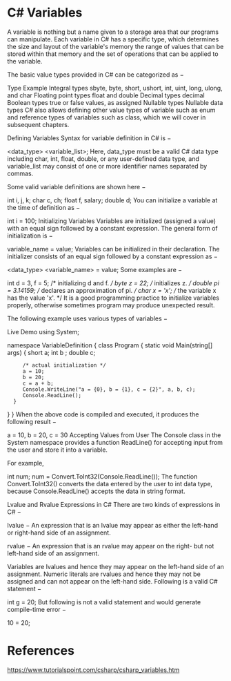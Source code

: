 # C# Variables

A variable is nothing but a name given to a storage area that our programs can manipulate. Each variable in C# has a specific type, which determines the size and layout of the variable's memory the range of values that can be stored within that memory and the set of operations that can be applied to the variable.

The basic value types provided in C# can be categorized as −

Type	Example
Integral types	sbyte, byte, short, ushort, int, uint, long, ulong, and char
Floating point types	float and double
Decimal types	decimal
Boolean types	true or false values, as assigned
Nullable types	Nullable data types
C# also allows defining other value types of variable such as enum and reference types of variables such as class, which we will cover in subsequent chapters.

Defining Variables
Syntax for variable definition in C# is −

<data_type> <variable_list>;
Here, data_type must be a valid C# data type including char, int, float, double, or any user-defined data type, and variable_list may consist of one or more identifier names separated by commas.

Some valid variable definitions are shown here −

int i, j, k;
char c, ch;
float f, salary;
double d;
You can initialize a variable at the time of definition as −

int i = 100;
Initializing Variables
Variables are initialized (assigned a value) with an equal sign followed by a constant expression. The general form of initialization is −

variable_name = value;
Variables can be initialized in their declaration. The initializer consists of an equal sign followed by a constant expression as −

<data_type> <variable_name> = value;
Some examples are −

int d = 3, f = 5;    /* initializing d and f. */
byte z = 22;         /* initializes z. */
double pi = 3.14159; /* declares an approximation of pi. */
char x = 'x';        /* the variable x has the value 'x'. */
It is a good programming practice to initialize variables properly, otherwise sometimes program may produce unexpected result.

The following example uses various types of variables −

Live Demo
using System;

namespace VariableDefinition {
   class Program {
      static void Main(string[] args) {
         short a;
         int b ;
         double c;

         /* actual initialization */
         a = 10;
         b = 20;
         c = a + b;
         Console.WriteLine("a = {0}, b = {1}, c = {2}", a, b, c);
         Console.ReadLine();
      }
   }
}
When the above code is compiled and executed, it produces the following result −

a = 10, b = 20, c = 30
Accepting Values from User
The Console class in the System namespace provides a function ReadLine() for accepting input from the user and store it into a variable.

For example,

int num;
num = Convert.ToInt32(Console.ReadLine());
The function Convert.ToInt32() converts the data entered by the user to int data type, because Console.ReadLine() accepts the data in string format.

Lvalue and Rvalue Expressions in C#
There are two kinds of expressions in C# −

lvalue − An expression that is an lvalue may appear as either the left-hand or right-hand side of an assignment.

rvalue − An expression that is an rvalue may appear on the right- but not left-hand side of an assignment.

Variables are lvalues and hence they may appear on the left-hand side of an assignment. Numeric literals are rvalues and hence they may not be assigned and can not appear on the left-hand side. Following is a valid C# statement −

int g = 20;
But following is not a valid statement and would generate compile-time error −

10 = 20;

# References
https://www.tutorialspoint.com/csharp/csharp_variables.htm
